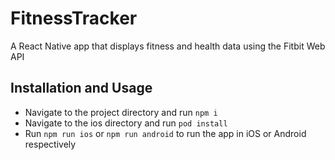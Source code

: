 # FitnessTracker

A React Native app that displays fitness and health data using the Fitbit Web API

## Installation and Usage

- Navigate to the project directory and run `npm i`
- Navigate to the ios directory and run `pod install`
- Run `npm run ios` or `npm run android` to run the app in iOS or Android respectively
